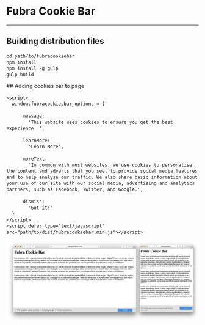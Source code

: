 
# Fubra Cookie Bar

---

## Building distribution files

```
cd path/to/fubracookiebar
npm install
npm install -g gulp
gulp build
```


## Adding cookies bar to page
```
<script>
  window.fubracookiesbar_options = {

      message:
        'This website uses cookies to ensure you get the best experience. ',

      learnMore:
        'Learn More',

      moreText:
        'In common with most websites, we use cookies to personalise the content and adverts that you see, to provide social media features and to help analyse our traffic. We also share basic information about your use of our site with our social media, advertising and analytics partners, such as Facebook, Twitter, and Google.',

      dismiss:
        'Got it!'
  }
</script>
<script defer type="text/javascript" src="path/to/dist/fubracookiebar.min.js"></script>
```

![alt tag](https://github.com/fubralimited/fubracookiebar/blob/master/screenshot.png)
